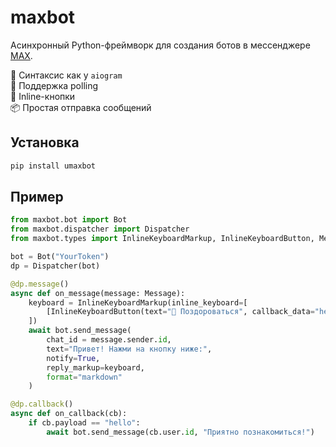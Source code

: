 # maxbot

Асинхронный Python-фреймворк для создания ботов в мессенджере [MAX](https://max.ru).

🎯 Синтаксис как у `aiogram`  
🚀 Поддержка polling  
💬 Inline-кнопки  
📦 Простая отправка сообщений

## Установка

```bash
pip install umaxbot
```

## Пример

```python
from maxbot.bot import Bot
from maxbot.dispatcher import Dispatcher
from maxbot.types import InlineKeyboardMarkup, InlineKeyboardButton, Message

bot = Bot("YourToken")
dp = Dispatcher(bot)

@dp.message()
async def on_message(message: Message):
    keyboard = InlineKeyboardMarkup(inline_keyboard=[
        [InlineKeyboardButton(text="👋 Поздороваться", callback_data="hello")]
    ])
    await bot.send_message(
        chat_id = message.sender.id,
        text="Привет! Нажми на кнопку ниже:",
        notify=True,
        reply_markup=keyboard,
        format="markdown"
    )

@dp.callback()
async def on_callback(cb):
    if cb.payload == "hello":
        await bot.send_message(cb.user.id, "Приятно познакомиться!")

```